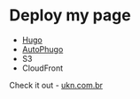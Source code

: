 # Deploy my page

- [Hugo](https://github.com/gohugoio/hugo)
- [AutoPhugo](https://github.com/kc0bfv/autophugo )
- S3
- CloudFront

Check it out - [ukn.com.br](https://ukn.com.br)